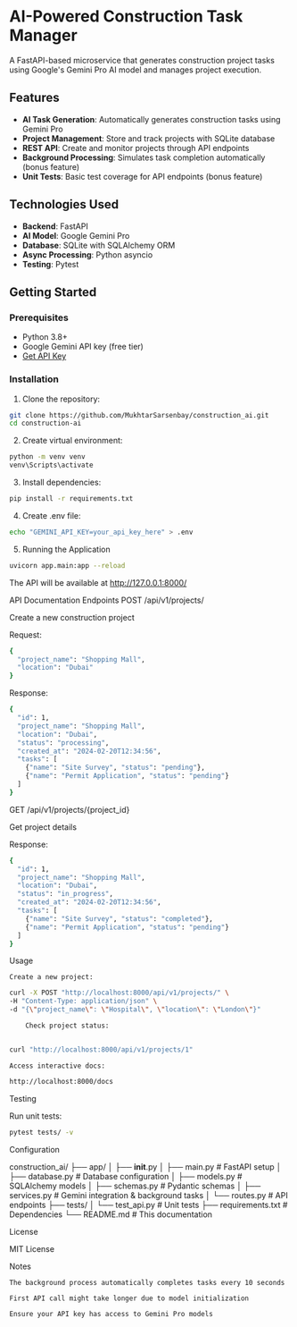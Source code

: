 # AI-Powered Construction Task Manager 

A FastAPI-based microservice that generates construction project tasks using Google's Gemini Pro AI model and manages project execution.

## Features

- **AI Task Generation**: Automatically generates construction tasks using Gemini Pro
- **Project Management**: Store and track projects with SQLite database
- **REST API**: Create and monitor projects through API endpoints
- **Background Processing**: Simulates task completion automatically (bonus feature)
- **Unit Tests**: Basic test coverage for API endpoints (bonus feature)

## Technologies Used

- **Backend**: FastAPI
- **AI Model**: Google Gemini Pro
- **Database**: SQLite with SQLAlchemy ORM
- **Async Processing**: Python asyncio
- **Testing**: Pytest

## Getting Started

### Prerequisites

- Python 3.8+
- Google Gemini API key (free tier)
- [Get API Key](https://ai.google.dev/)

### Installation

1. Clone the repository:
```bash
git clone https://github.com/MukhtarSarsenbay/construction_ai.git
cd construction-ai
```

2. Create virtual environment:
```bash
python -m venv venv
venv\Scripts\activate
```

3. Install dependencies:
```bash
pip install -r requirements.txt
```

4. Create .env file:
```bash
echo "GEMINI_API_KEY=your_api_key_here" > .env
```
5. Running the Application
```bash
uvicorn app.main:app --reload
```
The API will be available at http://127.0.0.1:8000/

API Documentation
Endpoints
POST /api/v1/projects/

Create a new construction project

Request:
```bash
{
  "project_name": "Shopping Mall",
  "location": "Dubai"
}
```
Response:
```bash
{
  "id": 1,
  "project_name": "Shopping Mall",
  "location": "Dubai",
  "status": "processing",
  "created_at": "2024-02-20T12:34:56",
  "tasks": [
    {"name": "Site Survey", "status": "pending"},
    {"name": "Permit Application", "status": "pending"}
  ]
}
```

GET /api/v1/projects/{project_id}

Get project details

Response:
```bash
{
  "id": 1,
  "project_name": "Shopping Mall",
  "location": "Dubai",
  "status": "in_progress",
  "created_at": "2024-02-20T12:34:56",
  "tasks": [
    {"name": "Site Survey", "status": "completed"},
    {"name": "Permit Application", "status": "pending"}
  ]
}
```

Usage

    Create a new project:

```bash
curl -X POST "http://localhost:8000/api/v1/projects/" \
-H "Content-Type: application/json" \
-d "{\"project_name\": \"Hospital\", \"location\": \"London\"}"

    Check project status:
```
```bash

curl "http://localhost:8000/api/v1/projects/1"
```
    Access interactive docs:

```bash
http://localhost:8000/docs
```
Testing

Run unit tests:
```bash
pytest tests/ -v
```

Configuration

construction_ai/
├── app/
│   ├── __init__.py
│   ├── main.py         # FastAPI setup
│   ├── database.py     # Database configuration
│   ├── models.py       # SQLAlchemy models
│   ├── schemas.py      # Pydantic schemas
│   ├── services.py     # Gemini integration & background tasks
│   └── routes.py       # API endpoints
├── tests/
│   └── test_api.py     # Unit tests
├── requirements.txt    # Dependencies
└── README.md           # This documentation

License

MIT License

Notes

    The background process automatically completes tasks every 10 seconds

    First API call might take longer due to model initialization

    Ensure your API key has access to Gemini Pro models
